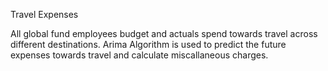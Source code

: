 Travel Expenses

All global fund  employees budget and actuals spend towards travel across different destinations. Arima Algorithm is used to predict the future expenses towards travel and calculate miscallaneous charges.

